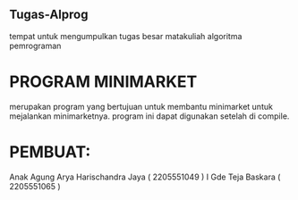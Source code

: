 
## Tugas-Alprog
tempat untuk mengumpulkan tugas besar matakuliah algoritma pemrograman
# PROGRAM MINIMARKET
merupakan program yang bertujuan untuk membantu minimarket untuk mejalankan minimarketnya.
program ini dapat digunakan setelah di compile.
# PEMBUAT:
Anak Agung Arya Harischandra Jaya ( 2205551049 )
I Gde Teja Baskara ( 2205551065 )
